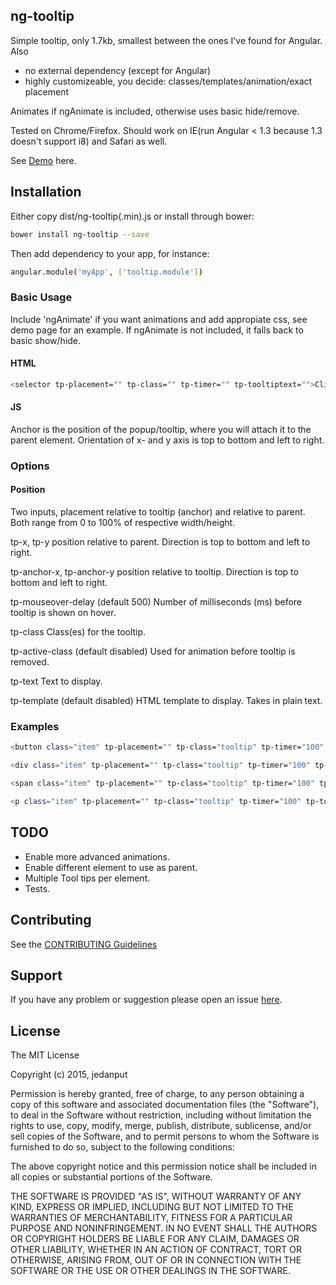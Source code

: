 ## ng-tooltip

Simple tooltip, only 1.7kb, smallest between the ones I've found for Angular. Also
* no external dependency (except for Angular)
* highly customizeable, you decide: classes/templates/animation/exact placement

Animates if ngAnimate is included, otherwise uses basic hide/remove.

Tested on Chrome/Firefox. Should work on IE(run Angular < 1.3 because 1.3 doesn't support i8) and Safari as well.

See [Demo](http://example.com/ "Demo")  here.

## Installation

Either copy dist/ng-tooltip(.min).js or install through bower:

```bash
bower install ng-tooltip --save
```

Then add dependency to your app, for instance:

```bash
angular.module('myApp', ['tooltip.module'])
```

### Basic Usage

Include 'ngAnimate' if you want animations and add appropiate css, see demo
page for an example. If ngAnimate is not included, it falls back to basic show/hide.

#### HTML

```bash
<selector tp-placement="" tp-class="" tp-timer="" tp-tooltiptext="">Click</selector>
```

#### JS

Anchor is the position of the popup/tooltip, where you will attach it to the
parent element. Orientation of x- and y axis is top to bottom and left to right.

### Options

#### Position

Two inputs, placement relative to tooltip (anchor) and relative to parent.
Both range from 0 to 100% of respective width/height.

tp-x, tp-y
    position relative to parent. Direction is top to bottom and left to right.

tp-anchor-x, tp-anchor-y
    position relative to tooltip. Direction is top to bottom and left to right.

tp-mouseover-delay (default 500)
    Number of milliseconds (ms) before tooltip is shown on hover.

tp-class
    Class(es) for the tooltip.

tp-active-class (default disabled)
    Used for animation before tooltip is removed.

tp-text
    Text to display.

tp-template (default disabled)
    HTML template to display. Takes in plain text.

### Examples

```bash
<button class="item" tp-placement="" tp-class="tooltip" tp-timer="100" tp-tooltip="Hello!">Click</button>
```

```bash
<div class="item" tp-placement="" tp-class="tooltip" tp-timer="100" tp-tooltip="Hello!">Hover to see</div>
```

```bash
<span class="item" tp-placement="" tp-class="tooltip" tp-timer="100" tp-tooltip="Hello!">span</span>
```

```bash
<p class="item" tp-placement="" tp-class="tooltip" tp-timer="100" tp-tooltip="Hello!">paragraph</p>
```

## TODO

* Enable more advanced animations.
* Enable different element to use as parent.
* Multiple Tool tips per element.
* Tests.

## Contributing
See the [CONTRIBUTING Guidelines](https://github.com/jedanput/slush-slush-component/blob/master/CONTRIBUTING.md)

## Support
If you have any problem or suggestion please open an issue [here](https://github.com/jedanput/slush-slush-component/issues).

## License

The MIT License

Copyright (c) 2015, jedanput

Permission is hereby granted, free of charge, to any person
obtaining a copy of this software and associated documentation
files (the "Software"), to deal in the Software without
restriction, including without limitation the rights to use,
copy, modify, merge, publish, distribute, sublicense, and/or sell
copies of the Software, and to permit persons to whom the
Software is furnished to do so, subject to the following
conditions:

The above copyright notice and this permission notice shall be
included in all copies or substantial portions of the Software.

THE SOFTWARE IS PROVIDED "AS IS", WITHOUT WARRANTY OF ANY KIND,
EXPRESS OR IMPLIED, INCLUDING BUT NOT LIMITED TO THE WARRANTIES
OF MERCHANTABILITY, FITNESS FOR A PARTICULAR PURPOSE AND
NONINFRINGEMENT. IN NO EVENT SHALL THE AUTHORS OR COPYRIGHT
HOLDERS BE LIABLE FOR ANY CLAIM, DAMAGES OR OTHER LIABILITY,
WHETHER IN AN ACTION OF CONTRACT, TORT OR OTHERWISE, ARISING
FROM, OUT OF OR IN CONNECTION WITH THE SOFTWARE OR THE USE OR
OTHER DEALINGS IN THE SOFTWARE.